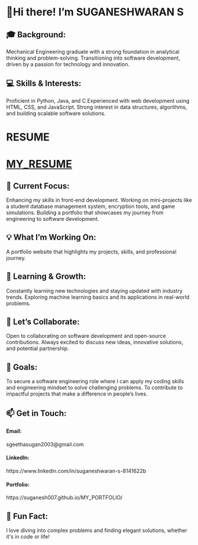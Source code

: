**<h1>👋Hi there! I’m SUGANESHWARAN S</h1>**
<h2>🎓 Background:</h2>
          Mechanical Engineering graduate with a strong foundation in analytical thinking and problem-solving.
          Transitioning into software development, driven by a passion for technology and innovation.
<h2>💻 Skills & Interests:</h2>
          Proficient in Python, Java, and C.Experienced with web development using HTML, CSS, and JavaScript.
          Strong interest in data structures, algorithms, and building scalable software solutions.

<h1>RESUME<h1>
          <a href=""><b>MY_RESUME</b></a>
<h2>🚀 Current Focus:</h2>
          Enhancing my skills in front-end development.
          Working on mini-projects like a student database management system, encryption tools, and game simulations.
          Building a portfolio that showcases my journey from engineering to software development.
<h2>💡 What I’m Working On:</h2>
          A portfolio website that highlights my projects, skills, and professional journey.
<h2>🌱 Learning & Growth:</h2>
          Constantly learning new technologies and staying updated with industry trends.
          Exploring machine learning basics and its applications in real-world problems.
<h2>🤝 Let’s Collaborate:</h2>
          Open to collaborating on software development and open-source contributions.
          Always excited to discuss new ideas, innovative solutions, and potential partnership.
<h2>🎯 Goals:</h2>
          To secure a software engineering role where I can apply my coding skills and engineering mindset to solve challenging problems.
          To contribute to impactful projects that make a difference in people’s lives.
<h2>📫 Get in Touch:</h2>
        <h4>Email:</h4>
              sgeethasugan2003@gmail.com
        <h4>LinkedIn:</h4>
            https://www.linkedin.com/in/suganeshwaran-s-8141622b
        <h4>Portfolio:</h4>
                https://suganesh007.github.io/MY_PORTFOLIO/
<h2>💬 Fun Fact:</h2>
        I love diving into complex problems and finding elegant solutions, whether it's in code or life!


